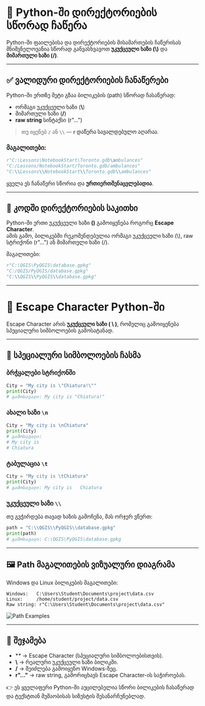 # 📂 Python-ში დირექტორიების სწორად ჩაწერა

Python-ში ფაილებისა და დირექტორიების მისამართების ჩაწერისას მნიშვნელოვანია სწორად განვასხვავოთ **უკუქცეული ხაზი (\\)** და **მიმართული ხაზი (/)**.  

---

## ✅ ვალიდური დირექტორიების ჩანაწერები

Python-ში ერთზე მეტი გზაა ბილიკების (path) სწორად ჩასაწერად:

- ორმაგი უკუქცეული ხაზი (**\\**)  
- მიმართული ხაზი (**/**)  
- **raw string** სინტაქსი (r"...")  

> თუ იყენებ `/` ან `\\` — **r დაწერა სავალდებულო აღარაა**.

### მაგალითები:
```py
r"C:\Lessons\NotebookStart\Toronto.gdb\ambulances"
"C:/Lessons/NotebookStart/Toronto.gdb/ambulances"
"C:\\Lessons\\NotebookStart\\Toronto.gdb\\ambulances"
```

ყველა ეს ჩანაწერი სწორია და **ურთიერთშენაცვლებადია**.

---

## 🔹 კოდში დირექტორიების საკითხი

Python-ში ერთი უკუქცეული ხაზი **(\)** გამოიყენება როგორც **Escape Character**.  
ამის გამო, ბილიკებში რეკომენდებულია ორმაგი უკუქცეული ხაზი (\\), raw სტრიქონი (r"...") ან მიმართული ხაზი (/).

მაგალითები:

```py
r"C:\QGIS\PyQGIS\database.gpkg"
"C:/QGIS/PyQGIS/database.gpkg"
"C:\\QGIS\\PyQGIS\\database.gpkg"
```

---

# 🔑 Escape Character Python-ში

Escape Character არის **უკუქცეული ხაზი ( \ )**, რომელიც გამოიყენება სპეციალური სიმბოლოების გამოსატანად.  

---

## 📍 სპეციალური სიმბოლოების ჩასმა

### ბრჭყალები სტრიქონში
```py title="Special characters" linenums="1"
City = "My city is \"Chiatura!\""
print(City)
# გამოსავალი: My city is "Chiatura!"
```

### ახალი ხაზი `\n`
```py title="New line" linenums="1"
City = "My city is \nChiatura"
print(City)
# გამოსავალი:
# My city is
# Chiatura
```

### ტაბულაცია `\t`
```py title="Tab character" linenums="1"
City = "My city is \tChiatura"
print(City)
# გამოსავალი: My city is   Chiatura
```

### უკუქცეული ხაზი `\\`
თუ გვჭირდება თავად ხაზის გამოჩენა, მას ორჯერ ვწერთ:

```py title="Backslash" linenums="1"
path = "C:\\QGIS\\PyQGIS\\database.gpkg"
print(path)
# გამოსავალი: C:\QGIS\PyQGIS\database.gpkg
```

---

## 🖼️ Path მაგალითების ვიზუალური დიაგრამა

Windows და Linux ბილიკების მაგალითები:

```
Windows:   C:\Users\Student\Documents\project\data.csv
Linux:     /home/student/project/data.csv
Raw string: r"C:\Users\Student\Documents\project\data.csv"
```

![Path Examples](https://i.ibb.co/mz0tw6H/python-paths.png)

---

## 📌 შეჯამება
- **\** → Escape Character (სპეციალური სიმბოლოებისთვის).  
- **\\** → რეალური უკუქცეული ხაზი ბილიკში.  
- **/** → შეიძლება გამოიყენო Windows-ზეც.  
- **r"..."** → raw string, გამორიცხავს Escape Character-ის საჭიროებას.  

👉 ეს ყველაფერი Python-ში აუცილებელია სწორი ბილიკების ჩასაწერად და ტექსტთან მუშაობისას სიზუსტის შესანარჩუნებლად.
